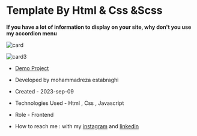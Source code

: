 # Template By Html & Css &Scss 

**If you have a lot of information to display on your site, why don't you use my accordion menu**

![card](https://github.com/reza-estabraghi/card/assets/137290475/3a13f674-f8aa-4f61-b690-655b949893e9)

![card3](https://github.com/reza-estabraghi/card/assets/137290475/107bffa4-6a2b-4346-859e-26e060464bdd)

- [Demo Project](https://reza-estabraghi.github.io/card/)

- Developed by mohammadreza estabraghi

- Created - 2023-sep-09

- Technologies Used - Html , Css , Javascript 

- Role - Frontend

- How to reach me : with my [instagram](https://www.instagram.com/rezamr8web/?igshid=MzNlNGNkZWQ4Mg%3D%3D) and 
[linkedin](https://www.linkedin.com/in/mohammadreza-estabraghi-62334527a/)
